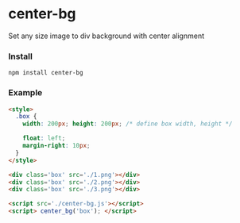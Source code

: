 # center-bg
Set any size image to div background with center alignment

### Install

```npm install center-bg```

### Example

```html
<style>
  .box {
    width: 200px; height: 200px; /* define box width, height */

    float: left;
    margin-right: 10px;
  }
</style>

<div class='box' src='./1.png'></div>
<div class='box' src='./2.png'></div>
<div class='box' src='./3.png'></div>

<script src='./center-bg.js'></script>
<script> center_bg('box'); </script>
```
